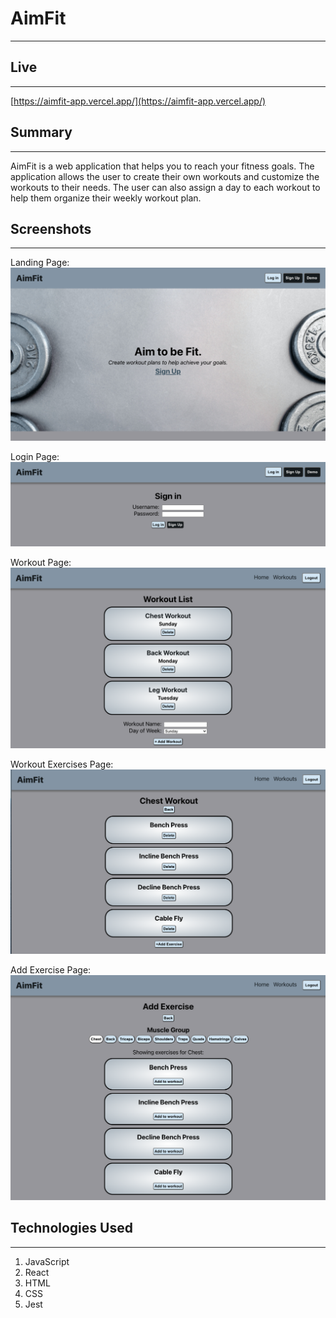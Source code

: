 # AimFit
 * * *
 

 ## Live
 --------------

[https://aimfit-app.vercel.app/](https://aimfit-app.vercel.app/)

## Summary
 --------------

 AimFit is a web application that helps you to reach your fitness goals. The application allows the user to create their own workouts and customize the workouts to their needs. The user can also assign a day to each workout to help them organize their weekly workout plan.


 ## Screenshots
  --------------
 Landing Page:
 ![Landing](images/landing-page.jpg)

 Login Page:
 ![Login](images/login-page.jpg)

 Workout Page:
 ![WorkoutList](images/workout-list.jpg)

 Workout Exercises Page:
 ![WorkoutExercises](images/workout-exercises.jpg)

 Add Exercise Page:
 ![AddExercises](images/add-exercises.jpg)


 ## Technologies Used
 --------------

 1. JavaScript
 2. React
 3. HTML
 4. CSS
 5. Jest